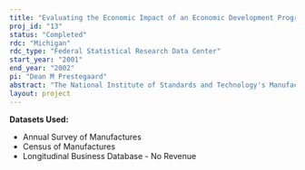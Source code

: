 ```yaml
---
title: "Evaluating the Economic Impact of an Economic Development Program: Measuring the Performance of the Manufacturing Extension Partnership"
proj_id: "13"
status: "Completed"
rdc: "Michigan"
rdc_type: "Federal Statistical Research Data Center"
start_year: "2001"
end_year: "2002"
pi: "Dean M Prestegaard"
abstract: "The National Institute of Standards and Technology's Manufacturing Extension Partnership (MEP) is a federally funded program that provides assistance to small- and medium-sized manufacturers (SMMs).  This research project will evaluate the program and attempt to address the question of whether or not the MEP program is achieving its stated goal of helping SMMs become more competitive.  The two indicators of competitiveness that will be used to assess the impact of the MEP are productivity and survival rates.  Statistical models will be used to compare the productivity and survival rates of firms that have received assistance from the MEP to those that have not received assistance.  "
layout: project
---
```


**Datasets Used:**

  - Annual Survey of Manufactures 
  - Census of Manufactures 
  - Longitudinal Business Database - No Revenue 

